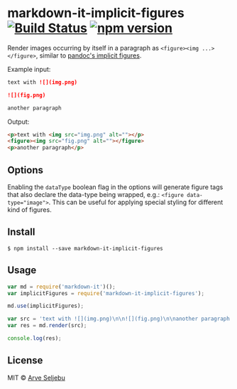 # markdown-it-implicit-figures [![Build Status](https://travis-ci.org/arve0/markdown-it-implicit-figures.svg?branch=master)](https://travis-ci.org/arve0/markdown-it-implicit-figures) [![npm version](https://badge.fury.io/js/markdown-it-implicit-figures.svg)](http://badge.fury.io/js/markdown-it-implicit-figures)

Render images occurring by itself in a paragraph as `<figure><img ...></figure>`, similar to [pandoc's implicit figures](http://pandoc.org/README.html#images).

Example input:
```md
text with ![](img.png)

![](fig.png)

another paragraph
```

Output:
```html
<p>text with <img src="img.png" alt=""></p>
<figure><img src="fig.png" alt=""></figure>
<p>another paragraph</p>
```


## Options

Enabling the `dataType` boolean flag in the options will generate figure tags
that also declare the data-type being wrapped, e.g.: `<figure data-type="image">`.
This can be useful for applying special styling for different kind of figures.

## Install

```
$ npm install --save markdown-it-implicit-figures
```


## Usage

```js
var md = require('markdown-it')();
var implicitFigures = require('markdown-it-implicit-figures');

md.use(implicitFigures);

var src = 'text with ![](img.png)\n\n![](fig.png)\n\nanother paragraph';
var res = md.render(src);

console.log(res);
```


## License

MIT © [Arve Seljebu](http://arve0.github.io/)
